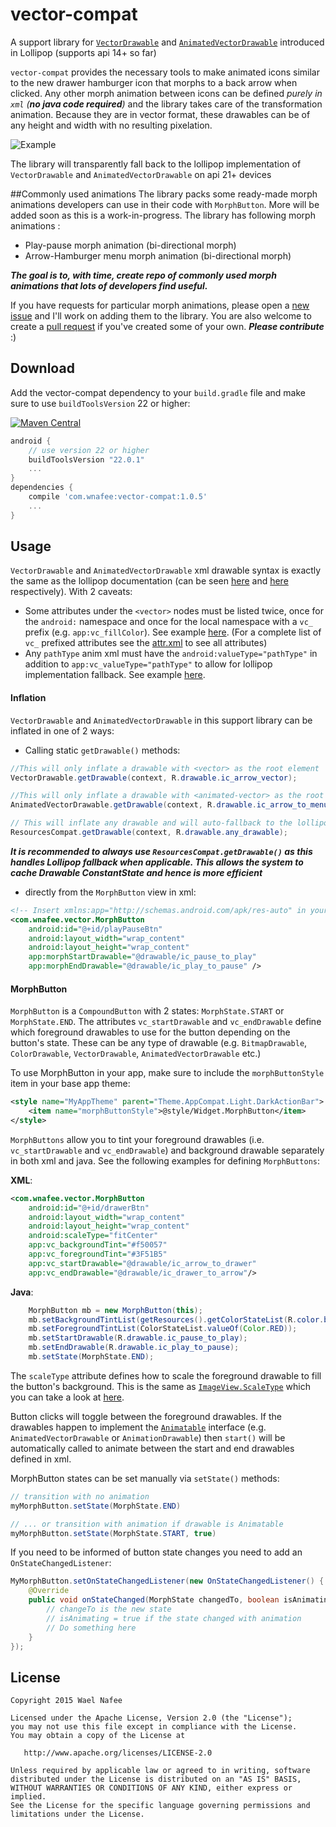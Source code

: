 # vector-compat
A support library for [`VectorDrawable`][1] and [`AnimatedVectorDrawable`][2] introduced in Lollipop (supports api 14+ so far)

`vector-compat` provides the necessary tools to make animated icons similar to the new drawer hamburger icon that morphs to a back arrow when clicked. Any other morph animation between icons can be defined _purely in `xml` (**no java code required**)_ and the library takes care of the transformation animation. Because they are in vector format, these drawables can be of any height and width with no resulting pixelation.

![Example](https://github.com/wnafee/vector-compat/blob/master/demo.gif)

The library will transparently fall back to the lollipop implementation of `VectorDrawable` and `AnimatedVectorDrawable` on api 21+ devices

##Commonly used animations
The library packs some ready-made morph animations developers can use in their code with `MorphButton`. More will be added soon as this is a work-in-progress. The library has following morph animations :
* Play-pause morph animation (bi-directional morph)
* Arrow-Hamburger menu morph animation (bi-directional morph)

_**The goal is to, with time, create repo of commonly used morph animations that lots of developers find useful.**_

If you have requests for particular morph animations, please open a [new issue](https://github.com/wnafee/vector-compat/issues/new) and I'll work on adding them to the library. You are also welcome to create a [pull request](https://github.com/wnafee/vector-compat/compare) if you've created some of your own. **_Please contribute_** :)

## Download
Add the vector-compat dependency to your `build.gradle` file and make sure to use `buildToolsVersion` 22 or higher:

[![Maven Central](https://img.shields.io/maven-central/v/com.wnafee/vector-compat.svg)](http://search.maven.org/#search%7Cga%7C1%7Cvector-compat)
```groovy
android {
    // use version 22 or higher
    buildToolsVersion "22.0.1"
    ...
}
dependencies {
    compile 'com.wnafee:vector-compat:1.0.5'
    ...
}
```
## Usage
`VectorDrawable` and `AnimatedVectorDrawable` xml drawable syntax is exactly the same as the lollipop documentation (can be seen [here][1] and [here][2] respectively). With 2 caveats: 
* Some attributes under the `<vector>` nodes must be listed twice, once for the `android:` namespace and once for the local namespace with a `vc_` prefix (e.g. `app:vc_fillColor`). See example [here][4]. (For a complete list of `vc_` prefixed attributes see the [attr.xml][6] to see all attributes)
* Any `pathType` anim xml must have the `android:valueType="pathType"` in addition to `app:vc_valueType="pathType"` to allow for lollipop implementation fallback. See example [here][5].


#### Inflation
`VectorDrawable` and `AnimatedVectorDrawable` in this support library can be inflated in one of 2 ways:

* Calling static `getDrawable()` methods:
```java
//This will only inflate a drawable with <vector> as the root element
VectorDrawable.getDrawable(context, R.drawable.ic_arrow_vector);

//This will only inflate a drawable with <animated-vector> as the root element
AnimatedVectorDrawable.getDrawable(context, R.drawable.ic_arrow_to_menu_animated_vector);

// This will inflate any drawable and will auto-fallback to the lollipop implementation on api 21+ devices
ResourcesCompat.getDrawable(context, R.drawable.any_drawable);
````
_**It is recommended to always use `ResourcesCompat.getDrawable()` as this handles Lollipop fallback when applicable. This allows the system to cache Drawable ConstantState and hence is more efficient**_

* directly from the `MorphButton` view in xml:
```xml
<!-- Insert xmlns:app="http://schemas.android.com/apk/res-auto" in your root layout element -->
<com.wnafee.vector.MorphButton
    android:id="@+id/playPauseBtn"
    android:layout_width="wrap_content"
    android:layout_height="wrap_content"
    app:morphStartDrawable="@drawable/ic_pause_to_play"
    app:morphEndDrawable="@drawable/ic_play_to_pause" /> 
```
#### MorphButton
`MorphButton` is a `CompoundButton` with 2 states: `MorphState.START` or `MorphState.END`. The attributes `vc_startDrawable` and `vc_endDrawable` define which foreground drawables to use for the button depending on the button's state. These can be any type of drawable (e.g. `BitmapDrawable`, `ColorDrawable`, `VectorDrawable`, `AnimatedVectorDrawable` etc.)

To use MorphButton in your app, make sure to include the `morphButtonStyle` item in your base app theme:
```xml
<style name="MyAppTheme" parent="Theme.AppCompat.Light.DarkActionBar">
    <item name="morphButtonStyle">@style/Widget.MorphButton</item>
</style>
```

`MorphButtons` allow you to tint your foreground drawables (i.e. `vc_startDrawable` and `vc_endDrawable`) and background drawable separately in both xml and java. See the following examples for defining `MorphButtons`:

**XML**:
```xml
<com.wnafee.vector.MorphButton
    android:id="@+id/drawerBtn"
    android:layout_width="wrap_content"
    android:layout_height="wrap_content"
    android:scaleType="fitCenter"
    app:vc_backgroundTint="#f50057"
    app:vc_foregroundTint="#3F51B5"
    app:vc_startDrawable="@drawable/ic_arrow_to_drawer"
    app:vc_endDrawable="@drawable/ic_drawer_to_arrow"/>
```

**Java**:
```java
    MorphButton mb = new MorphButton(this);
    mb.setBackgroundTintList(getResources().getColorStateList(R.color.background_tint_color));
    mb.setForegroundTintList(ColorStateList.valueOf(Color.RED));
    mb.setStartDrawable(R.drawable.ic_pause_to_play);
    mb.setEndDrawable(R.drawable.ic_play_to_pause);
    mb.setState(MorphState.END);
```
The `scaleType` attribute defines how to scale the foreground drawable to fill the button's background. This is the same as [`ImageView.ScaleType`][7] which you can take a look at [here][7].

Button clicks will toggle between the foreground drawables. If the drawables happen to implement the [`Animatable`][3] interface (e.g. `AnimatedVectorDrawable` or `AnimationDrawable`) then `start()` will be automatically called to animate between the start and end drawables defined in xml.
 
 MorphButton states can be set manually via `setState()` methods:
```java
// transition with no animation
myMorphButton.setState(MorphState.END) 

// ... or transition with animation if drawable is Animatable
myMorphButton.setState(MorphState.START, true) 
````

If you need to be informed of button state changes you need to add an `OnStateChangedListener`:
```java
MyMorphButton.setOnStateChangedListener(new OnStateChangedListener() {
    @Override
    public void onStateChanged(MorphState changedTo, boolean isAnimating) {
        // changeTo is the new state
        // isAnimating = true if the state changed with animation
        // Do something here
    }
});
```

## License

    Copyright 2015 Wael Nafee

    Licensed under the Apache License, Version 2.0 (the "License");
    you may not use this file except in compliance with the License.
    You may obtain a copy of the License at

       http://www.apache.org/licenses/LICENSE-2.0

    Unless required by applicable law or agreed to in writing, software
    distributed under the License is distributed on an "AS IS" BASIS,
    WITHOUT WARRANTIES OR CONDITIONS OF ANY KIND, either express or implied.
    See the License for the specific language governing permissions and
    limitations under the License.

[1]: http://developer.android.com/reference/android/graphics/drawable/VectorDrawable.html
[2]: http://developer.android.com/reference/android/graphics/drawable/AnimatedVectorDrawable.html
[3]: http://developer.android.com/reference/android/graphics/drawable/Animatable.html
[4]: https://github.com/wnafee/vector-compat/blob/master/library/src/main/res/drawable/ic_arrow_vector.xml
[5]: https://github.com/wnafee/vector-compat/blob/master/library/src/main/res/anim/arrow_to_drawer_path.xml
[6]: https://github.com/wnafee/vector-compat/blob/master/library/src/main/res/values/attr.xml
[7]: http://developer.android.com/reference/android/widget/ImageView.ScaleType.html
